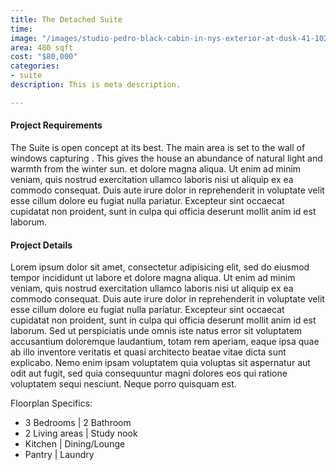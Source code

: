 ```yaml
---
title: The Detached Suite
time: 
image: "/images/studio-pedro-black-cabin-in-nys-exterior-at-dusk-41-1024x1011.jpg"
area: 480 sqft
cost: "$80,000"
categories:
- suite
description: This is meta description.

---
```

#### Project Requirements

The Suite is open concept at its best. The main area is set to the wall of windows capturing . This gives the house an abundance of natural light and warmth from the winter sun. et dolore magna aliqua. Ut enim ad minim veniam, quis nostrud exercitation ullamco laboris nisi ut aliquip ex ea commodo consequat. Duis aute irure dolor in reprehenderit in voluptate velit esse cillum dolore eu fugiat nulla pariatur. Excepteur sint occaecat cupidatat non proident, sunt in culpa qui officia deserunt mollit anim id est laborum.

#### Project Details

Lorem ipsum dolor sit amet, consectetur adipisicing elit, sed do eiusmod tempor incididunt ut labore et
dolore magna aliqua. Ut enim ad minim veniam, quis nostrud exercitation ullamco laboris nisi ut aliquip ex
ea commodo consequat. Duis aute irure dolor in reprehenderit in voluptate velit esse cillum dolore eu fugiat
nulla pariatur. Excepteur sint occaecat cupidatat non proident, sunt in culpa qui officia deserunt mollit
anim id est laborum. Sed ut perspiciatis unde omnis iste natus error sit voluptatem accusantium doloremque
laudantium, totam rem aperiam, eaque ipsa quae ab illo inventore veritatis et quasi architecto beatae vitae
dicta sunt explicabo. Nemo enim ipsam voluptatem quia voluptas sit aspernatur aut odit aut fugit, sed quia
consequuntur magni dolores eos qui ratione voluptatem sequi nesciunt. Neque porro quisquam est.

Floorplan Specifics:

* 3 Bedrooms | 2 Bathroom
* 2 Living areas | Study nook
* Kitchen | Dining/Lounge
* Pantry | Laundry
